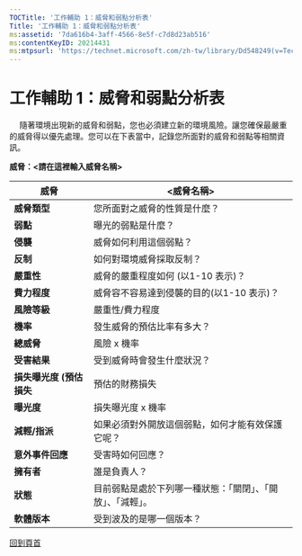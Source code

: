 ```yaml
---
TOCTitle: '工作輔助 1：威脅和弱點分析表'
Title: '工作輔助 1：威脅和弱點分析表'
ms:assetid: '7da616b4-3aff-4566-8e5f-c7d8d23ab516'
ms:contentKeyID: 20214431
ms:mtpsurl: 'https://technet.microsoft.com/zh-tw/library/Dd548249(v=TechNet.10)'
---
```


工作輔助 1：威脅和弱點分析表
============================

　
隨著環境出現新的威脅和弱點，您也必須建立新的環境風險。讓您確保最嚴重的威脅得以優先處理。您可以在下表當中，記錄您所面對的威脅和弱點等相關資訊。

**威脅：&lt;請在這裡輸入威脅名稱&gt;**

| 威脅                     | &lt;威脅名稱&gt;                                             |
|--------------------------|--------------------------------------------------------------|
| **威脅類型**             | 您所面對之威脅的性質是什麼？                                 |
| **弱點**                 | 曝光的弱點是什麼？                                           |
| **侵襲**                 | 威脅如何利用這個弱點？                                       |
| **反制**                 | 如何對環境威脅採取反制？                                     |
| **嚴重性**               | 威脅的嚴重程度如何 (以1-10 表示)？                           |
| **費力程度**             | 威脅容不容易達到侵襲的目的(以1-10 表示)？                    |
| **風險等級**             | 嚴重性/費力程度                                              |
| **機率**                 | 發生威脅的預估比率有多大？                                   |
| **總威脅**               | 風險 x 機率                                                  |
| **受害結果**             | 受到威脅時會發生什麼狀況？                                   |
| **損失曝光度 (預估損失** | 預估的財務損失                                               |
| **曝光度**               | 損失曝光度 x 機率                                            |
| **減輕/指派**            | 如果必須對外開放這個弱點，如何才能有效保護它呢？             |
| **意外事件回應**         | 受害時如何回應？                                             |
| **擁有者**               | 誰是負責人？                                                 |
| **狀態**                 | 目前弱點是處於下列哪一種狀態：「關閉」、「開放」、「減輕」。 |
| **軟體版本**             | 受到波及的是哪一個版本？                                     |

[](#mainsection)[回到頁首](#mainsection)
